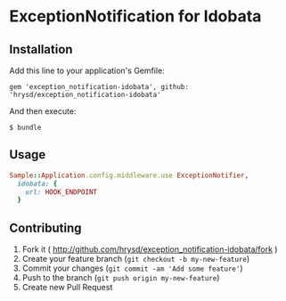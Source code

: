 # ExceptionNotification for Idobata

## Installation

Add this line to your application's Gemfile:

    gem 'exception_notification-idobata', github: 'hrysd/exception_notification-idobata'

And then execute:

    $ bundle

## Usage

```ruby
Sample::Application.config.middleware.use ExceptionNotifier,
  idobata: {
    url: HOOK_ENDPOINT
  }
```

## Contributing

1. Fork it ( http://github.com/hrysd/exception_notification-idobata/fork )
2. Create your feature branch (`git checkout -b my-new-feature`)
3. Commit your changes (`git commit -am 'Add some feature'`)
4. Push to the branch (`git push origin my-new-feature`)
5. Create new Pull Request
